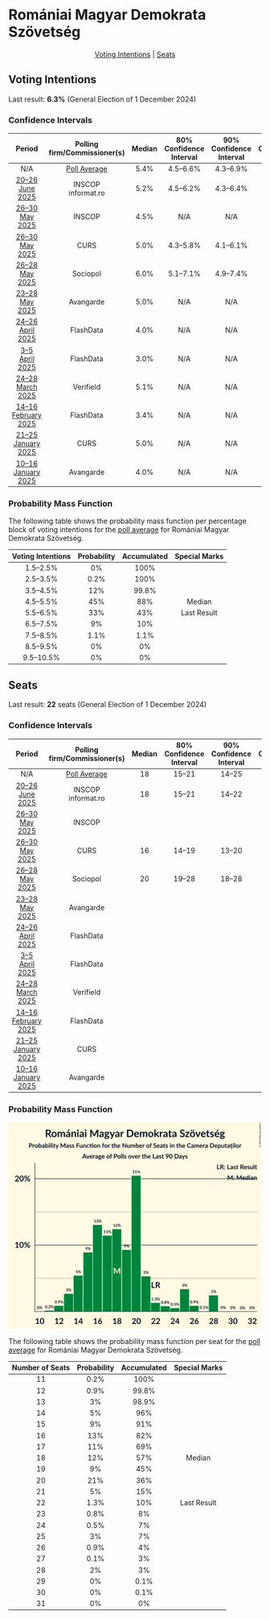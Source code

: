 # Romániai Magyar Demokrata Szövetség

<p align="center"><a href="#voting-intentions">Voting Intentions</a> | <a href="#seats">Seats</a></p>

## Voting Intentions

Last result: **6.3%** (General Election of 1 December 2024)

### Confidence Intervals

| Period     | Polling firm/Commissioner(s) | Median | 80% Confidence Interval | 90% Confidence Interval | 95% Confidence Interval | 99% Confidence Interval |
|:----------:|:----------------:|:-----------:|:-----------------------:|:-----------------------:|:-----------------------:|:-----------------------:|
| N/A | [Poll Average](average.html) | 5.4% | 4.5–6.6% | 4.3–6.9% | 4.1–7.2% | 3.7–7.8% |
| [20–26 June 2025](2025-06-26-INSCOP.html) | INSCOP <br> informat.ro | 5.2% | 4.5–6.2% | 4.3–6.4% | 4.1–6.7% | 3.7–7.1% |
| [26–30 May 2025](2025-05-30-INSCOP.html) | INSCOP | 4.5% | N/A | N/A | N/A | N/A |
| [26–30 May 2025](2025-05-30-CURS.html) | CURS | 5.0% | 4.3–5.8% | 4.1–6.1% | 3.9–6.3% | 3.6–6.8% |
| [26–28 May 2025](2025-05-28-Sociopol.html) | Sociopol | 6.0% | 5.1–7.1% | 4.9–7.4% | 4.7–7.7% | 4.3–8.2% |
| [23–28 May 2025](2025-05-28-Avangarde.html) | Avangarde | 5.0% | N/A | N/A | N/A | N/A |
| [24–26 April 2025](2025-04-26-FlashData.html) | FlashData | 4.0% | N/A | N/A | N/A | N/A |
| [3–5 April 2025](2025-04-05-FlashData.html) | FlashData | 3.0% | N/A | N/A | N/A | N/A |
| [24–28 March 2025](2025-03-28-Verifield.html) | Verifield | 5.1% | N/A | N/A | N/A | N/A |
| [14–16 February 2025](2025-02-16-FlashData.html) | FlashData | 3.4% | N/A | N/A | N/A | N/A |
| [21–25 January 2025](2025-01-25-CURS.html) | CURS | 5.0% | N/A | N/A | N/A | N/A |
| [10–16 January 2025](2025-01-16-Avangarde.html) | Avangarde | 4.0% | N/A | N/A | N/A | N/A |

### Probability Mass Function

The following table shows the probability mass function per percentage block of voting intentions for the [poll average](average.html) for Romániai Magyar Demokrata Szövetség.

| Voting Intentions | Probability | Accumulated | Special Marks |
|:-----------------:|:-----------:|:-----------:|:-------------:|
| 1.5–2.5% | 0% | 100% |  |
| 2.5–3.5% | 0.2% | 100% |  |
| 3.5–4.5% | 12% | 99.8% |  |
| 4.5–5.5% | 45% | 88% | Median |
| 5.5–6.5% | 33% | 43% | Last Result |
| 6.5–7.5% | 9% | 10% |  |
| 7.5–8.5% | 1.1% | 1.1% |  |
| 8.5–9.5% | 0% | 0% |  |
| 9.5–10.5% | 0% | 0% |  |


## Seats

Last result: **22** seats (General Election of 1 December 2024)

### Confidence Intervals

| Period     | Polling firm/Commissioner(s) | Median | 80% Confidence Interval | 90% Confidence Interval | 95% Confidence Interval | 99% Confidence Interval |
|:----------:|:----------------:|:------:|:-----------------------:|:-----------------------:|:-----------------------:|:-----------------------:|
| N/A | [Poll Average](average.html) | 18 | 15–21 | 14–25 | 13–28 | 12–28 |
| [20–26 June 2025](2025-06-26-INSCOP.html) | INSCOP <br> informat.ro | 18 | 15–21 | 14–22 | 14–23 | 13–24 |
| [26–30 May 2025](2025-05-30-INSCOP.html) | INSCOP |  |  |  |  |  |
| [26–30 May 2025](2025-05-30-CURS.html) | CURS | 16 | 14–19 | 13–20 | 12–21 | 11–22 |
| [26–28 May 2025](2025-05-28-Sociopol.html) | Sociopol | 20 | 19–28 | 18–28 | 16–28 | 16–29 |
| [23–28 May 2025](2025-05-28-Avangarde.html) | Avangarde |  |  |  |  |  |
| [24–26 April 2025](2025-04-26-FlashData.html) | FlashData |  |  |  |  |  |
| [3–5 April 2025](2025-04-05-FlashData.html) | FlashData |  |  |  |  |  |
| [24–28 March 2025](2025-03-28-Verifield.html) | Verifield |  |  |  |  |  |
| [14–16 February 2025](2025-02-16-FlashData.html) | FlashData |  |  |  |  |  |
| [21–25 January 2025](2025-01-25-CURS.html) | CURS |  |  |  |  |  |
| [10–16 January 2025](2025-01-16-Avangarde.html) | Avangarde |  |  |  |  |  |

### Probability Mass Function

![Graph with seats probability mass function not yet produced](average-seats-pmf-romániaimagyardemokrataszövetség.png "Seats Probability Mass Function")

The following table shows the probability mass function per seat for the [poll average](average.html) for Romániai Magyar Demokrata Szövetség.

| Number of Seats | Probability | Accumulated | Special Marks |
|:---------------:|:-----------:|:-----------:|:-------------:|
| 11 | 0.2% | 100% |  |
| 12 | 0.9% | 99.8% |  |
| 13 | 3% | 98.9% |  |
| 14 | 5% | 96% |  |
| 15 | 9% | 91% |  |
| 16 | 13% | 82% |  |
| 17 | 11% | 69% |  |
| 18 | 12% | 57% | Median |
| 19 | 9% | 45% |  |
| 20 | 21% | 36% |  |
| 21 | 5% | 15% |  |
| 22 | 1.3% | 10% | Last Result |
| 23 | 0.8% | 8% |  |
| 24 | 0.5% | 7% |  |
| 25 | 3% | 7% |  |
| 26 | 0.9% | 4% |  |
| 27 | 0.1% | 3% |  |
| 28 | 2% | 3% |  |
| 29 | 0% | 0.1% |  |
| 30 | 0% | 0.1% |  |
| 31 | 0% | 0% |  |


